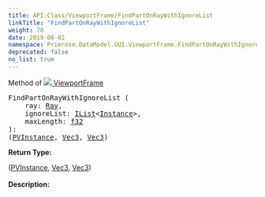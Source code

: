 ```yaml
---
title: API:Class/ViewportFrame/FindPartOnRayWithIgnoreList
linkTitle: "FindPartOnRayWithIgnoreList"
weight: 70
date: 2019-08-02
namespace: Primrose.DataModel.GUI.ViewportFrame.FindPartOnRayWithIgnoreList
deprecated: false
no_list: true
---
```

Method of <a href="/docs/api-reference/Class/ViewportFrame"><img src="/icons/silk/frame.png"/>&nbsp;ViewportFrame</a>
<pre class="method-declaration">
FindPartOnRayWithIgnoreList (
    ray: <a class="type" href="/docs/api-reference/DataType/Ray">Ray</a>,
    ignoreList: <a class="type" href="/docs/api-reference/System/IList">IList</a><<a class="type" href="/docs/api-reference/Class/Instance">Instance</a>>,
    maxLength: <a class="type" href="/docs/api-reference/System/Primitives#single">f32</a>
): <div class="tuple"><a class="type" href="/docs/api-reference/System/ValueTuple"></a>(<a class="type" href="/docs/api-reference/Class/PVInstance">PVInstance</a>, <a class="type" href="/docs/api-reference/DataType/Vec3">Vec3</a>, <a class="type" href="/docs/api-reference/DataType/Vec3">Vec3</a>)</div></pre>
<b>Return Type: </b>
<div class="tuple"><a class="type" href="/docs/api-reference/System/ValueTuple"></a>(<a class="type" href="/docs/api-reference/Class/PVInstance">PVInstance</a>, <a class="type" href="/docs/api-reference/DataType/Vec3">Vec3</a>, <a class="type" href="/docs/api-reference/DataType/Vec3">Vec3</a>)</div>
<br/>
<b>Description: </b>